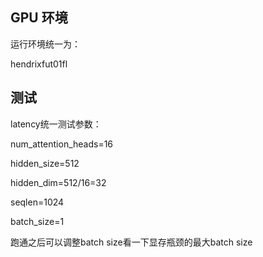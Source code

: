 ## GPU 环境

运行环境统一为：

hendrixfut01fl


## 测试

latency统一测试参数：

num_attention_heads=16

hidden_size=512

hidden_dim=512/16=32

seqlen=1024

batch_size=1


跑通之后可以调整batch size看一下显存瓶颈的最大batch size
